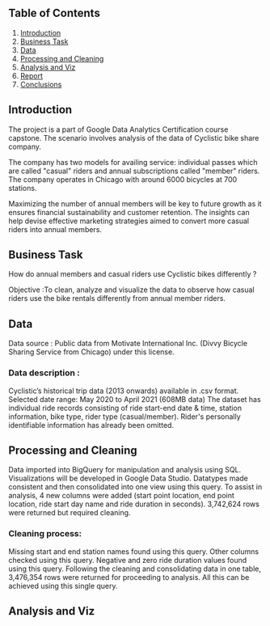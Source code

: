 
## Table of Contents

1. [Introduction](README.md#introduction)
2. [Business Task](README.md#business-task)
3. [Data]()
4. [Processing and Cleaning]()
5. [Analysis and Viz]()
6. [Report]()
7. [Conclusions]()



## Introduction

The project is a part of Google Data Analytics Certification course capstone. The scenario involves analysis of the data of Cyclistic bike share company.

The company has two models for availing service: individual passes which are called "casual" riders and annual subscriptions called "member" riders.
The company operates in Chicago with around 6000 bicycles at 700 stations.

Maximizing the number of annual members will be key to future growth as it ensures financial sustainability and customer retention. The insights can help devise effective marketing strategies aimed to convert more casual riders into annual members.

## Business Task

How do annual members and casual riders use Cyclistic bikes differently ?

Objective :To clean, analyze and visualize the data to observe how casual riders use the bike rentals differently from annual member riders. 

## Data

Data source : Public data from Motivate International Inc. (Divvy Bicycle Sharing Service from Chicago) under this license.

### Data description :

Cyclistic’s historical trip data (2013 onwards) available in .csv format.
Selected date range: May 2020 to April 2021 (608MB data)
The dataset has individual ride records consisting of ride start-end date & time, station information, bike type, rider type (casual/member). Rider's personally identifiable information has already been omitted.

## Processing and Cleaning

Data imported into BigQuery for manipulation and analysis using SQL.
Visualizations will be developed in Google Data Studio.
Datatypes made consistent and then consolidated into one view using this query.
To assist in analysis, 4 new columns were added (start point location, end point location, ride start day name and ride duration in seconds).
3,742,624 rows were returned but required cleaning.
### Cleaning process:
Missing start and end station names found using this query.
Other columns checked using this query.
Negative and zero ride duration values found using this query.
Following the cleaning and consolidating data in one table, 3,476,354 rows were returned for proceeding to analysis. All this can be achieved using this single query.

## Analysis and Viz

